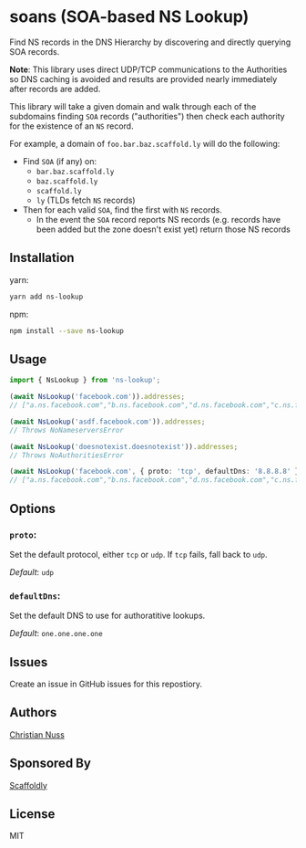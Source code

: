 # soans (SOA-based NS Lookup)

Find NS records in the DNS Hierarchy by discovering and directly querying SOA
records.

**Note**: This library uses direct UDP/TCP communications to the Authorities so DNS
caching is avoided and results are provided nearly immediately after records
are added.

This library will take a given domain and walk through each of the subdomains
finding `SOA` records ("authorities") then check each authority for the
existence of an `NS` record.

For example, a domain of `foo.bar.baz.scaffold.ly` will do the following:

- Find `SOA` (if any) on:
  - `bar.baz.scaffold.ly`
  - `baz.scaffold.ly`
  - `scaffold.ly`
  - `ly` (TLDs fetch `NS` records)
- Then for each valid `SOA`, find the first with `NS` records.
  - In the event the `SOA` record reports NS records (e.g. records have been added but the zone doesn't exist yet) return those NS records

## Installation

yarn:

```sh
yarn add ns-lookup
```

npm:

```sh
npm install --save ns-lookup
```

## Usage

```typescript
import { NsLookup } from 'ns-lookup';

(await NsLookup('facebook.com')).addresses;
// ["a.ns.facebook.com","b.ns.facebook.com","d.ns.facebook.com","c.ns.facebook.com"]

(await NsLookup('asdf.facebook.com')).addresses;
// Throws NoNameserversError

(await NsLookup('doesnotexist.doesnotexist')).addresses;
// Throws NoAuthoritiesError

(await NsLookup('facebook.com', { proto: 'tcp', defaultDns: '8.8.8.8' })).addresses;
// ["a.ns.facebook.com","b.ns.facebook.com","d.ns.facebook.com","c.ns.facebook.com"]
```

## Options

### **`proto`**:

Set the default protocol, either `tcp` or `udp`. If `tcp` fails, fall back to `udp`.

_Default_: `udp`

### **`defaultDns`**:

Set the default DNS to use for authoratitive lookups.

_Default_: `one.one.one.one`

## Issues

Create an issue in GitHub issues for this repostiory.

## Authors

[Christian Nuss](https://github.com/cnuss)

## Sponsored By

[Scaffoldly](https://scaffold.ly)

## License

MIT

